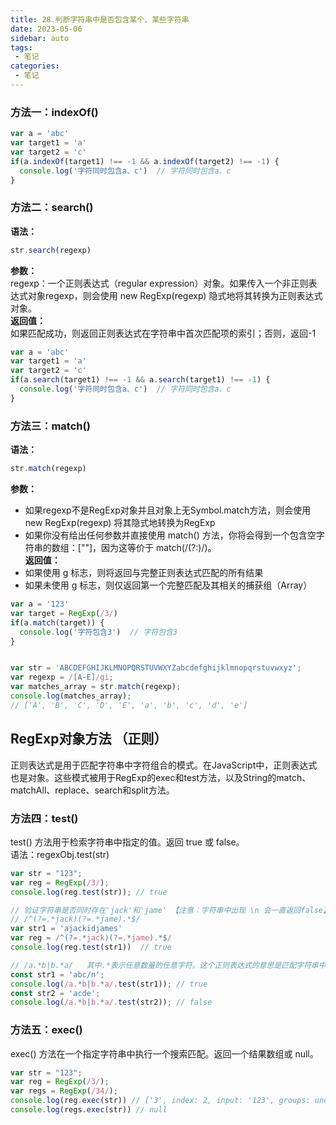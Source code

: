 ```yaml
---
title: 28.判断字符串中是否包含某个、某些字符串
date: 2023-05-06
sidebar: auto
tags:
 - 笔记
categories:
 - 笔记
---
```


### 方法一：indexOf()
```js
var a = 'abc'
var target1 = 'a'
var target2 = 'c'
if(a.indexOf(target1) !== -1 && a.indexOf(target2) !== -1) {
  console.log('字符同时包含a、c')  // 字符同时包含a、c
}
```
### 方法二：search()
**语法：**<br />
```js
str.search(regexp)
```
**参数：**<br />
regexp：一个正则表达式（regular expression）对象。如果传入一个非正则表达式对象regexp，则会使用 new RegExp(regexp) 隐式地将其转换为正则表达式对象。<br />
**返回值：**<br />
如果匹配成功，则返回正则表达式在字符串中首次匹配项的索引；否则，返回-1
```js
var a = 'abc'
var target1 = 'a'
var target2 = 'c'
if(a.search(target1) !== -1 && a.search(target1) !== -1) {
  console.log('字符同时包含a、c')  // 字符同时包含a、c
}
```
### 方法三：match()
**语法：**<br />
```js
str.match(regexp)
```
**参数：**<br />
- 如果regexp不是RegExp对象并且对象上无Symbol.match方法，则会使用new RegExp(regexp) 将其隐式地转换为RegExp
- 如果你没有给出任何参数并直接使用 match() 方法，你将会得到一个包含空字符串的数组：[""]，因为这等价于 match(/(?:)/)。<br />
**返回值：**<br />
- 如果使用 g 标志，则将返回与完整正则表达式匹配的所有结果
- 如果未使用 g 标志，则仅返回第一个完整匹配及其相关的捕获组（Array）
```js
var a = '123'
var target = RegExp(/3/)
if(a.match(target)) {
  console.log('字符包含3')  // 字符包含3
}


var str = 'ABCDEFGHIJKLMNOPQRSTUVWXYZabcdefghijklmnopqrstuvwxyz';
var regexp = /[A-E]/gi;
var matches_array = str.match(regexp);
console.log(matches_array);
// ['A', 'B', 'C', 'D', 'E', 'a', 'b', 'c', 'd', 'e']
```
## RegExp对象方法 （正则）
正则表达式是用于匹配字符串中字符组合的模式。在JavaScript中，正则表达式也是对象。这些模式被用于RegExp的exec和test方法，以及String的match、matchAll、replace、search和split方法。
### 方法四：test()
test() 方法用于检索字符串中指定的值。返回 true 或 false。 <br />
语法：regexObj.test(str) <br />
```js
var str = "123";
var reg = RegExp(/3/);
console.log(reg.test(str)); // true

// 验证字符串是否同时存在'jack'和'jame' 【注意：字符串中出现 \n 会一直返回false】
// /^(?=.*jack)(?=.*jame).*$/   
var str1 = 'ajackidjames'
var reg = /^(?=.*jack)(?=.*jame).*$/
console.log(reg.test(str1))  // true

// /a.*b|b.*a/   其中.*表示任意数量的任意字符。这个正则表达式的意思是匹配字符串中包含'a'后面跟着任意字符再跟着'b'，或者是包含'b'后面跟着任意字符再跟着'a'的字符串。
const str1 = 'abc/n';
console.log(/a.*b|b.*a/.test(str1)); // true
const str2 = 'acde';
console.log(/a.*b|b.*a/.test(str2)); // false

```
### 方法五：exec()
exec() 方法在一个指定字符串中执行一个搜索匹配。返回一个结果数组或 null。<br />
```js
var str = "123";
var reg = RegExp(/3/);
var regs = RegExp(/34/);
console.log(reg.exec(str)) // ['3', index: 2, input: '123', groups: undefined]
console.log(regs.exec(str)) // null
```